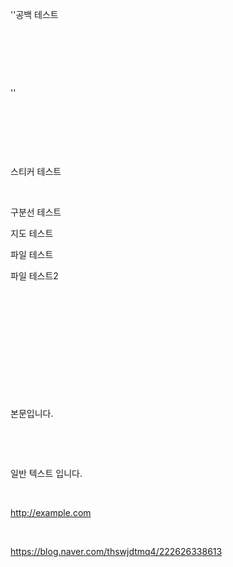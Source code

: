 ''공백 테스트

​

​

​

''

​

​

​

스티커 테스트

​

구분선 테스트

지도 테스트

파일 테스트

파일 테스트2

​

​

​

​

​

​

본문입니다.

​

​

일반 텍스트 입니다.

​

http://example.com

​

https://blog.naver.com/thswjdtmq4/222626338613

​

